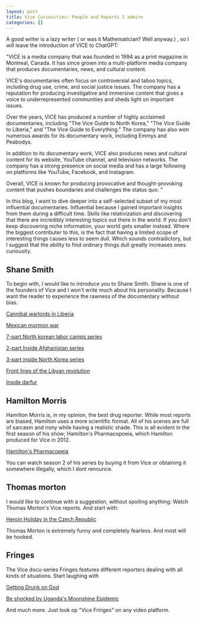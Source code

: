 ```yaml
---
layout: post
title: Vice Curiosities: People and Reports I admire
categories: []
---
```


<!-- 
## My first post 

## Title
![](/images/reverie-demo.png)
[RSS feed](https://en.wikipedia.org/wiki/RSS) 
-->


A good writer is a lazy writer ( or was it Mathematician? Well anyway.)  , so I will leave the introduction of VICE to ChatGPT:

"VICE is a media company that was founded in 1994 as a print magazine in Montreal, Canada. It has since grown into a multi-platform media company that produces documentaries, news, and cultural content.

VICE's documentaries often focus on controversial and taboo topics, including drug use, crime, and social justice issues. The company has a reputation for producing investigative and immersive content that gives a voice to underrepresented communities and sheds light on important issues.

Over the years, VICE has produced a number of highly acclaimed documentaries, including "The Vice Guide to North Korea," "The Vice Guide to Liberia," and "The Vice Guide to Everything." The company has also won numerous awards for its documentary work, including Emmys and Peabodys.

In addition to its documentary work, VICE also produces news and cultural content for its website, YouTube channel, and television networks. The company has a strong presence on social media and has a large following on platforms like YouTube, Facebook, and Instagram.

Overall, VICE is known for producing provocative and thought-provoking content that pushes boundaries and challenges the status quo. "

In this blog, I want to dive deeper into a self-selected subset of my most influential documentaries. Influential because I gained important insights from them during a difficult time. Skills like relativization and discovering that there are incredibly interesting topics out there in the world. If you don't keep discovering niche information, your world gets smaller instead. Where the biggest contributer to this, is the fact that having a limited scope of interesting things causes less to seem dull. Which sounds contradictory, but I suggest that the ability to find ordinary things dull greatly increases ones curiousity.

## Shane Smith


To begin with, I would like to introduce you to Shane Smith. Shane is one of the founders of Vice and I won't write much about his personality. Because I want the reader to experience the rawness of the documentary without bias.


[Cannibal warlords in Liberia](https://www.youtube.com/watch?v=ZRuSS0iiFyo&list=PLpvMu997V8VCQsuVjUbHo29c0MDMPWnwj&index=8 )

[Mexican mormon war](https://www.youtube.com/watch?v=LpIyaIHsJbc&list=PLpvMu997V8VCQsuVjUbHo29c0MDMPWnwj&index=1)

[7-part North korean labor camps series](https://www.youtube.com/watch?v=awQDLoOnkdI&list=PLpvMu997V8VCQsuVjUbHo29c0MDMPWnwj&index=10)

[2-part Inside Afghanistan series](https://www.youtube.com/watch?v=1_yOI_WVGdY&list=PLpvMu997V8VCQsuVjUbHo29c0MDMPWnwj&index=18)

[3-part inside North Korea series](https://www.youtube.com/watch?v=24R8JObNNQ4)

[Front lines of the Libyan revolution](https://www.youtube.com/watch?v=7heWIuEJcS4)

[Inside darfur](https://www.youtube.com/watch?v=W66ovZe1-TM)



## Hamilton Morris
Hamilton Morris is, in my opinion, the best drug reporter. While most reports are biased, Hamilton uses a more scientific format. All of his scenes are full of sarcasm and irony while having a realistic shade. This is all evident in the first season of his show; Hamilton's Pharmacopoeia, which Hamilton produced for Vice in 2012.

[Hamilton's Pharmacopeia](https://www.youtube.com/watch?v=C3Yd7M3JNlw&list=PLDbSvEZka6GGo4gH2zxpvvkBGzoo9DAWU)

You can watch season 2 of his series by buying it from Vice or obtaining it somewhere illegally, which I dont renounce.

## Thomas morton
I would like to continue with a suggestion, without spoiling anything: Watch Thomas Morton's Vice reports. And start with:

[Heroin Holiday in the Czech Republic](https://www.youtube.com/watch?v=IdYZj9vmfi0&list=PLn5TAMj1xInHU9xkBXTxsvWIQYD8L6p0e&index=11)

Thomas Morton is extremely funny and completely fearless. And most will be hooked.


## Fringes

The Vice docu-series Fringes features different reporters dealing with all kinds of situations. Start laughing with

[Getting Drunk on God](https://www.youtube.com/watch?v=_Zj7OJjMcnM&list=PLDbSvEZka6GEF5kRloeUpkMa5EOkqDcat&index=13)

[Be shocked by  Uganda's Moonshine Epidemic](https://www.youtube.com/watch?v=zL3UHF5SlEU&list=PLDbSvEZka6GEF5kRloeUpkMa5EOkqDcat&index=33)

And much more. Just look op "Vice Fringes" on any video platform. 
 
